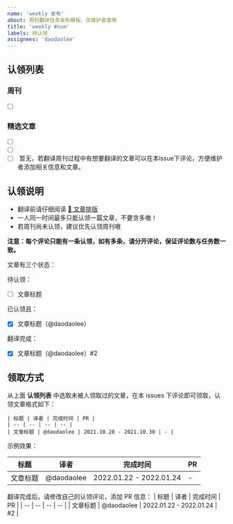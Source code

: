 ```yaml
---
name: 'weekly 发布' 
about: 周刊翻译任务发布模板，仅维护者使用
title: 'weekly #num' 
labels: 待认领
assignees: 'daodaolee'
---
```

## 认领列表
### 周刊
- [ ] []()
### 精选文章
- [ ] []()
- [ ] []()
- [ ] []()
暂无，若翻译周刊过程中有想要翻译的文章可以在本issue下评论，方便维护者添加相关信息和文章。
## 认领说明
* 翻译前请仔细阅读 [📄 文章排版](https://github.com/FEDarling/weekly-tracker/wiki/%E6%96%87%E7%AB%A0%E6%8E%92%E7%89%88)
* 一人同一时间最多只能认领一篇文章，不要贪多嗷！
* 若周刊尚未认领，建议优先认领周刊嗷

**注意：每个评论只能有一条认领，如有多条，请分开评论，保证评论数与任务数一致。**

文章有三个状态：

待认领：
- [ ] 文章标题

已认领且：
- [x] 文章标题（@daodaolee）

翻译完成：
- [x] 文章标题（@daodaolee）#2

## 领取方式
从上面 **认领列表** 中选取未被人领取过的文章，在本 issues 下评论即可领取，认领文章格式如下：

```
| 标题 | 译者 | 完成时间 | PR |
| -- | -- | -- | -- |
| 文章标题 | @daodaolee | 2021.10.28 - 2021.10.30 | - |
```
示例效果：

| 标题 | 译者 | 完成时间 | PR | 
| -- | -- | -- | -- |
| 文章标题 | @daodaolee | 2022.01.22 - 2022.01.24 | - |

翻译完成后，请修改自己的认领评论，添加 PR 信息：
| 标题 | 译者 | 完成时间 | PR |
| -- | -- | -- | -- |
| 文章标题 | @daodaolee | 2022.01.22 - 2022.01.24 | #2 |